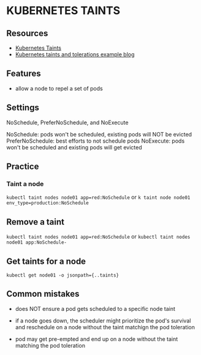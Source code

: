 # KUBERNETES TAINTS

## Resources
- [Kubernetes Taints](https://kubernetes.io/docs/concepts/scheduling-eviction/taint-and-toleration/)
- [Kubernetes taints and tolerations example blog](https://blog.kubecost.com/blog/kubernetes-taints/)

## Features

- allow a node to repel a set of pods

## Settings
NoSchedule, PreferNoSchedule, and NoExecute

NoSchedule: pods won't be scheduled, existing pods will NOT be evicted
PreferNoSchedule: best efforts to not schedule pods
NoExecute: pods won't be scheduled and existing pods will get evicted

## Practice

### Taint a node
`kubectl taint nodes node01 app=red:NoSchedule`
or
`k taint node node01 env_type=production:NoSchedule`

## Remove a taint
`kubectl taint nodes node01 app=red:NoSchedule` or `kubectl taint nodes node01 app:NoSchedule-`

## Get taints for a node
`kubectl get node01 -o jsonpath={..taints}`

## Common mistakes

- does NOT ensure a pod gets scheduled to a specific node taint

- if a node goes down, the scheduler might prioritize the pod's survival and reschedule on a node without the taint matchign the pod toleration

- pod may get pre-empted and end up on a node without the taint matching the pod toleration